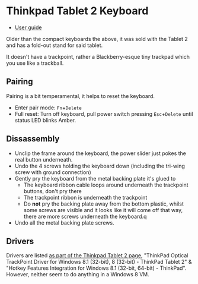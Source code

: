Thinkpad Tablet 2 Keyboard
==========================

* [User guide](https://download.lenovo.com/ibmdl/pub/pc/pccbbs/mobiles_pdf/tablet2_bluetooth_keyboard_ug_en_0b40450.pdf)

Older than the compact keyboards the above, it was sold with the Tablet 2 and has a fold-out stand
for said tablet.

It doesn't have a trackpoint, rather a Blackberry-esque tiny trackpad which you
use like a trackball.

Pairing
-------

Pairing is a bit temperamental, it helps to reset the keyboard.

* Enter pair mode: ``Fn``+``Delete``
* Full reset: Turn off keyboard, pull power switch pressing ``Esc``+``Delete`` until status LED blinks Amber.

Dissassembly
------------

* Unclip the frame around the keyboard, the power slider just pokes the real button underneath.
* Undo the 4 screws holding the keyboard down (including the tri-wing screw with ground connection)
* Gently pry the keyboard from the metal backing plate it's glued to
  * The keyboard ribbon cable loops around underneath the trackpoint buttons, don't pry there
  * The trackpoint ribbon is underneath the trackpoint
  * Do **not** pry the backing plate away from the bottom plastic, whilst some screws are visible and it looks like it will come off that way, there are more screws underneath the keyboard.q
* Undo all the metal backing plate screws.

Drivers
-------

Drivers are listed [as part of the Thinkpad Tablet 2 page](https://pcsupport.lenovo.com/gb/en/products/tablets/thinkpad-tablet-series/thinkpad-tablet-2/downloads/driver-list), "ThinkPad Optical TrackPoint Driver for Windows 8.1 (32-bit), 8 (32-bit) - ThinkPad Tablet 2" & "Hotkey Features Integration for Windows 8.1 (32-bit, 64-bit) - ThinkPad". However, neither seem to do anything in a Windows 8 VM.
